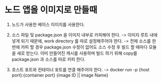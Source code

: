# 노드 앱을 이미지로 만들때
1. 노드가 사용한 베이스 이미지를 사용한다.

2. 소스 파일 및 package.json 을 이미지 내부로 카피해야 한다.
   -> 이미지 루트 내에 넣게 되기 때문에, work directory 를 따로 설정해주어야 한다.
   -> 전체 소스를 한번에 카피 할 경우 package.json 수정이 없어도 소스 수정 후  빌드 할 때마다 모듈을 새로 받는다. 이미 만들어진 캐시를 사용하며 빌드 하기 위해 copy를 package.json 과 소스를 따로 카피 한다.
3. 호스트 포트와 컨테이너 포트를 연결 해주어야 한다.
   -> docker run -p {host port}:{container port} {image ID || image Name}
